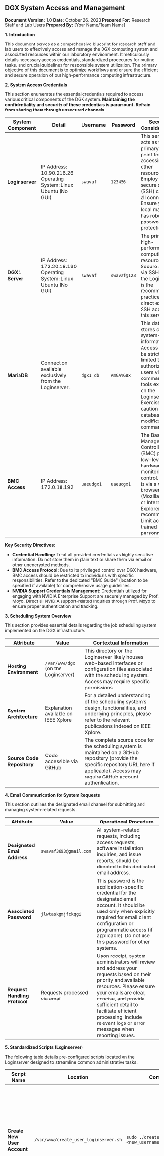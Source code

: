 ## DGX System Access and Management

**Document Version:** 1.0
**Date:** October 26, 2023
**Prepared For:** Research Staff and Lab Users
**Prepared By:** [Your Name/Team Name]

**1. Introduction**

This document serves as a comprehensive blueprint for research staff and lab users to effectively access and manage the DGX computing system and associated resources within our laboratory environment. It meticulously details necessary access credentials, standardized procedures for routine tasks, and crucial guidelines for responsible system utilization. The primary objective of this document is to optimize workflows and ensure the efficient and secure operation of our high-performance computing infrastructure.

**2. System Access Credentials**

This section enumerates the essential credentials required to access various critical components of the DGX system. **Maintaining the confidentiality and security of these credentials is paramount. Refrain from sharing them through unsecured channels.**

| System Component | Detail                                                                    | Username          | Password                                  | Security Considerations                                                                                                                                                                                                |
|------------------|---------------------------------------------------------------------------|-------------------|-------------------------------------------|------------------------------------------------------------------------------------------------------------------------------------------------------------------------------------------------------------------------|
| **Loginserver**  | IP Address: 10.90.216.26 <br> Operating System: Linux Ubuntu (No GUI)       | `swavaf`          | `123456`                                  | This server acts as the primary entry point for accessing other resources. Employ a secure shell (SSH) client for all connections. Ensure your local machine has robust password protection.                               |
| **DGX1 Server**  | IP Address: 172.20.18.190 <br> Operating System: Linux Ubuntu (No GUI)      | `swavaf`          | `swavaf@123`                              | The primary high-performance computing resource. Secure access via SSH from the Loginserver is the recommended practice. Avoid direct external SSH access to this server.                                               |
| **MariaDB**      | Connection available exclusively from the Loginserver.                      | `dgx1_db`         | `AmGA%G8x`                                | This database stores critical system-related information. Access should be strictly limited to authorized users via command-line tools executed on the Loginserver. Exercise caution with database modification commands. |
| **BMC Access**   | IP Address: 172.0.18.192                                                 | `uaeudgx1`        | `uaeudgx1`                                | The Baseboard Management Controller (BMC) provides low-level hardware monitoring and control. Access is via a web browser (Mozilla Firefox or Internet Explorer are recommended). Limit access to trained personnel only. |

**Key Security Directives:**

*   **Credential Handling:** Treat all provided credentials as highly sensitive information. Do not store them in plain text or share them via email or other unencrypted methods.
*   **BMC Access Protocol:** Due to its privileged control over DGX hardware, BMC access should be restricted to individuals with specific responsibilities. Refer to the dedicated "BMC Guide" (location to be specified if available) for comprehensive usage guidelines.
*   **NVIDIA Support Credentials Management:** Credentials utilized for engaging with NVIDIA Enterprise Support are securely managed by Prof. Moyo. Direct all NVIDIA support-related inquiries through Prof. Moyo to ensure proper authentication and tracking.

**3. Scheduling System Overview**

This section provides essential details regarding the job scheduling system implemented on the DGX infrastructure.

| Attribute             | Value                              | Contextual Information                                                                                                                                                              |
|-----------------------|------------------------------------|-------------------------------------------------------------------------------------------------------------------------------------------------------------------------------------|
| **Hosting Environment** | `/var/www/dgx` (on the Loginserver) | This directory on the Loginserver likely houses web-based interfaces or configuration files associated with the scheduling system. Access may require specific permissions.       |
| **System Architecture** | Explanation available on IEEE Xplore | For a detailed understanding of the scheduling system's design, functionalities, and underlying principles, please refer to the relevant publications indexed on IEEE Xplore. |
| **Source Code Repository** | Code accessible via GitHub        | The complete source code for the scheduling system is maintained on a GitHub repository (provide the specific repository URL here if applicable). Access may require GitHub account authentication. |

**4. Email Communication for System Requests**

This section outlines the designated email channel for submitting and managing system-related requests.

| Attribute         | Value                      | Operational Procedure                                                                                                                                                                                                                                                                                         |
|-------------------|----------------------------|---------------------------------------------------------------------------------------------------------------------------------------------------------------------------------------------------------------------------------------------------------------------------------------------------------------|
| **Designated Email Address** | `swavaf3693@gmail.com`    | All system-related requests, including access requests, software installation inquiries, and issue reports, should be directed to this dedicated email address.                                                                                                                                   |
| **Associated Password**    | `jlwtaskgmjfckqgi`        | This password is the application-specific credential for the designated email account. It should be used only when explicitly required for email client configuration or programmatic access (if applicable). Do not use this password for other systems.                                          |
| **Request Handling Protocol** | Requests processed via email | Upon receipt, system administrators will review and address your requests based on their priority and available resources. Please ensure your emails are clear, concise, and provide sufficient detail to facilitate efficient processing. Include relevant logs or error messages when reporting issues. |

**5. Standardized Scripts (Loginserver)**

The following table details pre-configured scripts located on the Loginserver designed to streamline common administrative tasks.

| Script Name                      | Location                                  | Command Syntax                                              | Functionality                                                              | Operational Notes                                                                                                                                                                                              |
|----------------------------------|-------------------------------------------|-------------------------------------------------------------|--------------------------------------------------------------------------|--------------------------------------------------------------------------------------------------------------------------------------------------------------------------------------------------------------------|
| **Create New User Account**      | `/var/www/create_user_loginserver.sh`      | `sudo ./create_user_loginserver.sh <new_username>`           | Creates a new user account on the Loginserver operating system.          | Replace `<new_username>` with the desired username for the new account. The script will prompt for the new user's password. Execution requires `sudo` privileges; ensure you have the necessary authorization. |
| **Generate Machine Usage Reports** | `loginserver/opt/dgx/load_report.php`       | `php loginserver/opt/dgx/load_report.php --year <YYYY> --month <MM>` | Generates comprehensive reports detailing the utilization of the DGX machine for a specified year and month. | Ensure the PHP command-line interpreter is available on the Loginserver. Replace `<YYYY>` with the four-digit year and `<MM>` with the two-digit month (e.g., 2023, 10). The generated report will typically be output to the console or a designated file. |

**6. System Support Channels**

This section provides the designated points of contact for various levels of system support.

| Support Level          | Contact Information              | Scope of Support                                                                                                                                                                                                                            |
|------------------------|----------------------------------|---------------------------------------------------------------------------------------------------------------------------------------------------------------------------------------------------------------------------------------------|
| **Local System Support** | Prof. Moyo                       | Initial point of contact for general system inquiries, local configuration issues, access-related problems, and guidance on standard operating procedures. Prof. Moyo will also coordinate with NVIDIA support when necessary.           |
| **NVIDIA Enterprise Support** | `enterprisesupport@nvidia.com` | For complex hardware or software issues directly pertaining to the DGX system that cannot be resolved through local support. Provide detailed problem descriptions, relevant logs, and steps to reproduce the issue for efficient resolution. |
| **NVIDIA Support Credentials** | Managed by Prof. Moyo          | The necessary credentials for authenticating support requests with NVIDIA are securely held by Prof. Moyo. Please direct all communication requiring these credentials through Prof. Moyo. Do not attempt to obtain these credentials directly. |

**7. MariaDB Database Management (On Loginserver)**

This section outlines standardized procedures for interacting with the MariaDB database hosted on the Loginserver. **Exercise extreme caution when executing database commands, as incorrect modifications can lead to data loss or system instability.**

**7.1. Procedure for Deleting a User and Associated Data**

The following table details the step-by-step process for completely removing a user and all their associated records from the database.

| Step | Action                                  | SQL Command / Instruction                                                              | Important Considerations                                                                                                                                                                                                                                     |
|------|-----------------------------------------|--------------------------------------------------------------------------------------|-------------------------------------------------------------------------------------------------------------------------------------------------------------------------------------------------------------------------------------------------------------|
| 1    | Establish Database Connection           | `mysql -u dgx1_db -p`                                                                | Execute this command on the Loginserver. You will be prompted to enter the MariaDB password (`AmGA%G8x`). Ensure you have network connectivity to the database server.                                                                                         |
| 2    | Select the Target Database              | `USE dgx1_db;`                                                                         | This command ensures that all subsequent database operations are performed within the `dgx1_db` database. Verify that the command executes successfully before proceeding.                                                                                   |
| 3.a  | Delete Task Resource Associations       | `DELETE FROM task_resources WHERE task_ID IN (SELECT task_ID FROM tasks WHERE user_ID = '<user_identifier>');` | This command identifies and removes all entries in the `task_resources` table that are linked to tasks owned by the user with the specified `<user_identifier>`. **Replace `<user_identifier>` with the actual user ID to be deleted.** |
| 3.b  | Delete Associated Email Records         | `DELETE FROM emails WHERE task_ID IN (SELECT task_ID FROM tasks WHERE user_ID = '<user_identifier>');`    | This command identifies and removes all email records associated with tasks belonging to the user with the specified `<user_identifier>`. **Replace `<user_identifier>` with the actual user ID to be deleted.**                          |
| 3.c  | Delete User's Tasks                     | `DELETE FROM tasks WHERE user_ID = '<user_identifier>';`                                              | This command removes all task records directly assigned to the user with the specified `<user_identifier>`. **Replace `<user_identifier>` with the actual user ID to be deleted.**                                                              |
| 4    | Delete User Record from Users Table     | `DELETE FROM users WHERE user_ID = '<user_identifier>';`                                              | This command removes the primary user record from the `users` table for the specified `<user_identifier>`. **Replace `<user_identifier>` with the actual user ID to be deleted.**                                                              |
| 5.a  | Verify User Deletion from Users Table | `SELECT * FROM users WHERE user_ID = '<user_identifier>';`                                              | After executing step 4, this command should return an empty result set, confirming the successful removal of the user record. **Replace `<user_identifier>` with the actual user ID that was deleted.**                                |
| 5.b  | Verify Deletion of Related Records     | ```sql <br> SELECT * FROM tasks WHERE user_ID = '<user_identifier>'; <br> SELECT * FROM emails WHERE task_ID IN (SELECT task_ID FROM tasks WHERE user_ID = '<user_identifier>'); <br> SELECT * FROM task_resources WHERE task_ID IN (SELECT task_ID FROM tasks WHERE user_ID = '<user_identifier>'); <br> ``` | These subsequent `SELECT` queries are crucial for confirming that no orphaned records related to the deleted user remain in the `tasks`, `emails`, and `task_resources` tables. An empty result set for each query indicates successful removal. **Replace `<user_identifier>` in each query with the actual user ID that was deleted.** |
| 6    | Commit Database Changes               | `COMMIT;`                                                                            | Execute this command *only if* the MariaDB database is configured to use transactional integrity and autocommit is disabled. This action permanently saves all the preceding `DELETE` operations. If autocommit is enabled, changes are typically applied immediately. |
| 7    | Perform Database Integrity Checks     | Review foreign key constraints and utilize database integrity tools.                     | After deleting data, it is essential to perform thorough database integrity checks to ensure that no referential integrity violations or data inconsistencies have occurred. This may involve using specific database commands or dedicated tools.          |

**Important:** Always replace `<user_identifier>` with the precise `user_ID` of the user you intend to delete. Incorrectly specifying the `user_ID` can lead to the unintentional deletion of other users' data.

**7.2. Procedure for Creating a User on the Loginserver (Using Provided Script)**

The following table outlines the steps to create a new user account on the Loginserver utilizing the designated script.

| Step | Action                      | Command/Details                                                    | Operational Notes                                                                                                                                                                                                                                                                          |
|------|-----------------------------|--------------------------------------------------------------------|--------------------------------------------------------------------------------------------------------------------------------------------------------------------------------------------------------------------------------------------------------------------------------------------------|
| 1    | Navigate to Script Directory | `cd /opt/dgx/`                                                     | Ensure your current working directory in the terminal is `/opt/dgx/` before executing the script.                                                                                                                                                                                              |
| 2    | Execute User Creation Script | `sudo ./create_user_loginserver.sh <new_username>`                 | Execute the script with `sudo` privileges as it requires root permissions to create new user accounts. Replace `<new_username>` with the desired username for the new user account.                                                                                                          |
| 3    | Provide User Password         | Follow the prompts displayed by the script to enter and confirm the password for the newly created user account. | Choose a strong and unique password that adheres to security best practices. The script will typically handle the password setting process securely.                                                                                             |
| 4    | Verify User Creation        | Observe the script's output for a confirmation message similar to: `Creating new sample user: <provided_username>` | Review the terminal output to confirm that the script has successfully initiated the user creation process without any errors. If errors occur, note them down and consult with system administrators.                                                 |

**8. Email Configuration Parameters**

This table details the configuration parameters governing the system's email functionality. This information is primarily for diagnostic purposes and system administration. The configuration file is located at `/var/www/dgx/config.php`.

| Section                 | Key             | Value                            | Description                                                                                                                                                                  |
|-------------------------|-----------------|----------------------------------|------------------------------------------------------------------------------------------------------------------------------------------------------------------------------|
| **Email Configuration** | `EMAIL_ACCOUNT` | `swavaf3693@gmail.com`          | The primary Gmail account utilized by the system for sending automated emails and notifications.                                                                            |
|                         | `EMAIL_PASSWORD`| `jlwtaskgmjfckqgi`              | The application-specific password generated for the `EMAIL_ACCOUNT`. This password should only be used for email functionality within the system.                               |
|                         | `EMAIL_SERVER`  | `smtp.gmail.com`                 | The Simple Mail Transfer Protocol (SMTP) server address for Gmail, which is currently configured as the primary outgoing mail server.                                         |
|                         |                 | `smtp.office365.com` (commented out) | An alternative SMTP server address for Microsoft Office 365, currently commented out and not in active use.                                                              |
|                         |                 | `smtpi.uaeu.ac.ae` (commented out)    | An alternative SMTP server address for the United Arab Emirates University (UAEU), currently commented out and not in active use.                                        |
| **SSH Configuration**   | `REMOTE_SSH_USER` | `runner`                         | The default username configured for establishing remote SSH connections from the Loginserver to other systems (likely the DGX1 server).                                   |
|                         | `REMOTE_SSH_HOST` | `dgx`                            | The hostname or IP address alias configured for the remote SSH connection target (likely resolves to the DGX1 server's internal IP address).                                  |
| **Database Configuration** | `DB_HOST`       | `127.0.0.1`                      | The hostname or IP address of the MariaDB database server. `127.0.0.1` indicates that the database is running locally on the same server where the configuration file is located (Loginserver). |
|                         | `DB_NAME`       | `dgx1_db`                        | The name of the specific MariaDB database utilized by the system.                                                                                                            |
|                         | `DB_USER`       | `dgx1_db`                        | The username used to authenticate and access the `dgx1_db` MariaDB database.                                                                                                 |
|                         | `DB_PASSWORD`   | `AmGA%G8x`                       | The password associated with the `DB_USER` for authenticating access to the `dgx1_db` MariaDB database.                                                                       |

**9. Monitoring and Managing DGX Server Docker Containers**

This section provides essential commands for inspecting and managing Docker containers running on the DGX server.

| Step | Action                                       | Command                                                                        | Purpose                                                                                                                                                                                                                                                               |
|------|----------------------------------------------|--------------------------------------------------------------------------------|-----------------------------------------------------------------------------------------------------------------------------------------------------------------------------------------------------------------------------------------------------------------------|
| 1    | List All Docker Containers                   | `sudo docker ps -a`                                                            | This command displays a comprehensive list of all Docker containers present on the DGX server, including those that are currently running, stopped, exited, or in other states. It provides essential information such as container ID, image, command, and status. |
| 2    | Filter for Exited Task-Specific Containers | `sudo docker ps -a --filter "status=exited" --filter "name=Task_"` --format "{{.ID}} {{.Names}}" | This command filters the list of containers to specifically show those that have exited (`status=exited`) and whose names begin with "Task_" (`name=Task_`). The `--format` option customizes the output to display only the container ID and name.           |
| 3    | Remove an Exited Docker Container             | `sudo docker rm <Container_ID>`                                               | This command removes the Docker container identified by the specified `<Container_ID>`. It is generally safe to remove exited containers to free up disk space. **Replace `<Container_ID>` with the actual ID of the container you wish to remove.**                         |

**10. Procedure for Creating Server Containers (Outline)**

The following table provides a high-level outline of the steps involved in creating server-based Docker containers for deployment on the DGX. Consult supplementary documentation or @Ganzo for detailed implementation specifics.

| Step                  | Action                                                      | Command/Details                                                                                                          | Key Considerations and Best Practices                                                                                                                                                                                                                                                        |
|-----------------------|-------------------------------------------------------------|--------------------------------------------------------------------------------------------------------------------------|----------------------------------------------------------------------------------------------------------------------------------------------------------------------------------------------------------------------------------------------------------------------------------------------|
| 1                     | Pull Base Docker Image                                      | `docker pull nvcr.io/pytorch:latest` (Example)                                                                           | Select an appropriate base Docker image from a public registry (e.g., Docker Hub, NVIDIA Container Registry) or a private registry. The example provided pulls the latest PyTorch image. **Carefully choose an image that aligns with your application's requirements. Modify the container if needed.** |
| 2                     | Define Container Configuration (Dockerfile)                   | Define necessary configurations, including exposed ports (e.g., SSH: 22, Jupyter: 8888).                               | Create a `Dockerfile` that outlines the environment for your container. This includes the base image, software dependencies to install, files to copy, user configurations, environment variables, and the commands to execute when the container starts. **Ensure all essential dependencies are installed within the Dockerfile.** |
| 3                     | Build and Test Docker Image                                 | **Build:** `docker build -t <your_image_name> .` <br> **Run:** `docker run -p 8888:8888 -p 6006:6006 -p 22:22 <your_image_name>` | **Build the Docker image:** Navigate to the directory containing your `Dockerfile` and execute the `docker build` command, replacing `<your_image_name>` with a meaningful name for your image. **Run the container:** Use the `docker run` command to start an instance of your image. **Forward necessary ports** (e.g., for Jupyter, TensorBoard, SSH) using the `-p` flag. You may need to **include commands in your Dockerfile or entrypoint script to start services like the Jupyter server.** |
| 4                     | Save Container State as a New Image (Optional)              | `docker commit <container_id> <your_new_image_name>`                                                                      | If you make modifications to a running container that you want to persist, you can "commit" its current state as a new Docker image. Replace `<container_id>` with the ID of the running container and `<your_new_image_name>` with a new name for the saved image.                                  |
| 5                     | Integrate Docker Image into DGX Portal (If Applicable) | Update the relevant database entry with the new image name and set the `isActive` flag to `True`.                             | If a web portal or database system manages the available Docker images for users, you will need to update it with the details of your newly created image and mark it as active to make it available for selection and use. **Consult with system administrators for the specific procedures involved.** |

**11. General Guidelines and Best Practices**

*   **Resource Awareness:** Monitor your resource consumption on the DGX server and ensure efficient utilization of computing resources.
*   **Data Management Protocols:** Adhere to the established laboratory policies for the storage, organization, and backup of your research data.
*   **Software Installation Procedures:** Before installing any new software packages system-wide, consult with system administrators. Consider utilizing virtual environments (e.g., Conda, venv) or Docker containers to manage project-specific software dependencies in an isolated manner.
*   **Security Best Practices:** Maintain strong security hygiene. Always lock your workstation when unattended. Exercise caution when opening emails or clicking on links from unfamiliar sources. Report any suspicious activity to system administrators immediately.
*   **System Maintenance Notifications:** System administrators will manage all necessary software and security updates for the DGX infrastructure. Users will be informed in advance of any scheduled maintenance periods that may impact system availability.
*   **Issue Reporting Protocol:** When encountering any technical difficulties or having questions regarding the DGX system, promptly contact Prof. Moyo or NVIDIA Enterprise Support as appropriate. Provide a detailed description of the issue, including the steps taken to reproduce it, any relevant error messages, and the context in which the problem occurred.

**12. Disclaimer**

The information presented in this document is current as of the revision date and is subject to modifications without prior notification. While diligent efforts have been made to ensure the accuracy of the content, the authors shall not be held liable for any errors, omissions, or consequences arising from the use of this information. Users are strongly encouraged to consult with system administrators for clarification on any critical procedures or for addressing complex technical issues.
